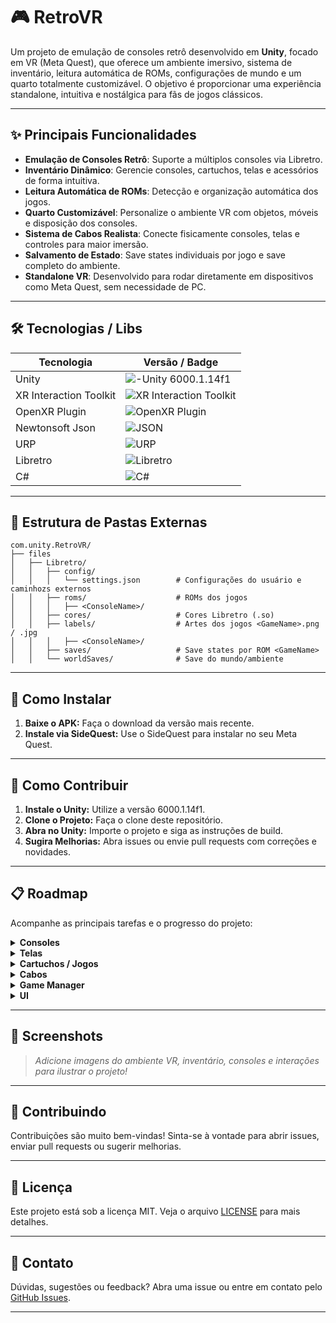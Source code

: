# 🎮 RetroVR

Um projeto de emulação de consoles retrô desenvolvido em **Unity**, focado em VR (Meta Quest), que oferece um ambiente imersivo, sistema de inventário, leitura automática de ROMs, configurações de mundo e um quarto totalmente customizável. O objetivo é proporcionar uma experiência standalone, intuitiva e nostálgica para fãs de jogos clássicos.

---

## ✨ Principais Funcionalidades

- **Emulação de Consoles Retrô**: Suporte a múltiplos consoles via Libretro.
- **Inventário Dinâmico**: Gerencie consoles, cartuchos, telas e acessórios de forma intuitiva.
- **Leitura Automática de ROMs**: Detecção e organização automática dos jogos.
- **Quarto Customizável**: Personalize o ambiente VR com objetos, móveis e disposição dos consoles.
- **Sistema de Cabos Realista**: Conecte fisicamente consoles, telas e controles para maior imersão.
- **Salvamento de Estado**: Save states individuais por jogo e save completo do ambiente.
- **Standalone VR**: Desenvolvido para rodar diretamente em dispositivos como Meta Quest, sem necessidade de PC.

---

## 🛠️ Tecnologias / Libs

| Tecnologia        | Versão / Badge                                                                 |
|-------------------|------------------------------------------------------------------------------|
| Unity             | ![-Unity 6000.1.14f1](https://img.shields.io/badge/Unity-6000.1.14f1-blue.svg) |
| XR Interaction Toolkit | ![XR Interaction Toolkit](https://img.shields.io/badge/XR%20Interaction%20Toolkit-3.2.0-blue.svg) |
| OpenXR Plugin     | ![OpenXR Plugin](https://img.shields.io/badge/Open%20XR-1.15.1-blue.svg) |
| Newtonsoft Json   | ![JSON](https://img.shields.io/badge/Newtonsofg%20Json-3.2.1-green.svg)        |
| URP               | ![URP](https://img.shields.io/badge/URP-17.1.0-blue.svg)                      |
| Libretro          | ![Libretro](https://img.shields.io/badge/Libretro-0.9.2-green.svg)           |
| C#                | ![C#](https://img.shields.io/badge/C%23-gray.svg?logo=c-sharp&logoColor=white) |


---

## 📂 Estrutura de Pastas Externas

```plaintext
com.unity.RetroVR/
├── files
│   ├── Libretro/
│   │   ├── config/
│   │   │   └── settings.json        # Configurações do usuário e caminhozs externos
│   │   ├── roms/                    # ROMs dos jogos
│   │   │   ├── <ConsoleName>/
│   │   ├── cores/                   # Cores Libretro (.so)
│   │   ├── labels/                  # Artes dos jogos <GameName>.png / .jpg
│   │   │   ├── <ConsoleName>/
│   │   ├── saves/                   # Save states por ROM <GameName>
│   │   └── worldSaves/              # Save do mundo/ambiente
```

---

## 🚀 Como Instalar

1. **Baixe o APK:** Faça o download da versão mais recente.
2. **Instale via SideQuest:** Use o SideQuest para instalar no seu Meta Quest.

---

## 🤲 Como Contribuir

1. **Instale o Unity:** Utilize a versão 6000.1.14f1.
2. **Clone o Projeto:** Faça o clone deste repositório.
3. **Abra no Unity:** Importe o projeto e siga as instruções de build.
4. **Sugira Melhorias:** Abra issues ou envie pull requests com correções e novidades.

---

## 📋 Roadmap

Acompanhe as principais tarefas e o progresso do projeto:

<details>
<summary><strong>Consoles</strong></summary>

- [x] Criar um arquivo de Dados do console contento as configurações
    - [x] Nome do console
    - [x] Nome do core
    - [x] Extenções permitidas
    - [x] É portatil
- [x] Criar uma instancia do console para receber o arquivo de dados
    - [x] Arquivo de dados
    - [x] Referencia da tela
        - [ ] Receber a tela por cabo
    - [ ] Referencia dos controles
        - [ ] Receber controles por cabo
    - [ ] Referencia de energia
        - [ ] Receber energia por cabo
    - [ ] Memoria card ou memoria interna
        - [ ] Adicionar uma referencia de memory card
    - [x] Instancia do console pelo libretro
    - [x] Referencia do label do nome
        - [x] Instancia automaticamente
    - [x] Definição se está rodando/executando ou não
    - [x] Cartucho inserido
    - [x] Função para inserir cartucho
        - [x] Pega a instancia do slot de cartucho
        - [x] Extrai os dados do cartucho
        - [x] Adiciona os dados na instancia do libretro
    - [x] Função para remover cartucho
        - [x] Remove a instancia do cartucho inserido
        - [x] Para a execução caso ainda não tiver parado
        - [x] Limpa a instancia do libretro
    - [x] Função de Ligar
        - [ ] Atribuir ao botão
    - [x] Função de Fesligar
        - [ ] Atribuir ao botão
    - [ ] Função para gerenciar inputs
        - [ ] Limit de inptus
        - [ ] Função para focar o input no console
        - [ ] Função para desfocar o input do console
        - [ ] Atribuir a função pela referencia de cabo
    - [ ] Função para salvar o game em um memory card ou memoria interna
    - [ ] Função para carregar o game salvo
    - [ ] Função para identificar consoles portateis e encontrar a tela
- [ ] Criar um prefab default para os consoles
    - [x] Criar uma exibição do nome do console
    - [x] Criar um slot de cartucho interativo
    - [ ] Criar uma conexão com a tela via cabo
    - [ ] Criar uma conexão de energia/tomada via cabo
    - [ ] Criar uma conexão com o controle do console via cabo
    - [ ] Criar um botão de Liga/Desliga
    - [ ] Criar um botão de reset
    - [ ] Criar Leds para identificar cada uma das conexões
    - [ ] Criar um Slot para memory card
    - [ ] Criar uma variante com tela inbutida/portatil
</details>

<details>
<summary><strong>Telas</strong></summary>

- [ ] Criar um arquivo de instancia para telas
    - [ ] Função liga e desliga
    - [ ] Função de aumentar ou abaixar volume
- [ ] Criar um prefab
    - [x] Tela com um mesh renderer
        - [x] incluir Audio source
        - [x] incluir Audio Processor
    - [ ] Incluir materiais customizados
    - [ ] Receber energia por cabo
    - [ ] Botão liga e desliga
    - [ ] Botão de volume + / -
    - [ ] Receber comandos por controle
        - Criar um prefab de controle
</details>

<details>
<summary><strong>Cartuchos / Jogos</strong></summary>

- [x] Criar um arquivo de dados de jogos
    - [x] Nome do Jogo
    - [x] Diretorio do jogo
    - [x] Diretorio de save
    - [x] Extensão do jogo
    - [x] Sobreposição de core
    - [ ] Label / Arte Customizada
- [ ] Criar um arquivo de instancia de jogos
    - [x] Arquivo de dados
    - [x] Referencia do label do nome
        - [x] Instancia automaticamente
    - [ ] Gerenciador de arte
- [ ] Criar um prefab default para os cartuchos
    - [ ] Material customizado para artes
    - [x] Label para exibir o nome
</details>

<details>
<summary><strong>Cabos</strong></summary>

- [ ] Criar um arquivos de dados para o cabo
    - [ ] Tipo de cabo
        - [ ] Energia
        - [ ] Imagem
        - [ ] Controle
    - [ ] Cor do cabo
- [ ] Criar uma instancia para o cabo
    - [ ] input
    - [ ] output
    - [ ] Arquivo de dados de cabo
    - [ ] Função para transmitir os dados do input para o output
        - [ ] Gerenciar cabos de energia
        - [ ] Gerenciar cabos de imagem
        - [ ] Gerenciar cabos de controle
- [ ] Criar um prefab default para o cabo
    - [ ] Uma ponta com uma tag de WireInput
    - [ ] Uma ponta com uma tag de WireOutput
    - [ ] Um material com cor dinamica
</details>

<details>
<summary><strong>Game Manager</strong></summary>

- [x] Verificar / Criar estrutura de pasta externa
- [x] Escanear pastas de jogos
    - [x] Criar arquivo de dados dos jogos com base no scan
        - [ ] Criar instancias dos jogos e carregar no inventário
    - [ ] Gerenciar labels de jogos
- [ ] Escanear pastas de cores
    - [ ] Criar arquivo de dados dos cores para cada console com base no scan
        - [ ] Criar instancias dos consoles e carregar no inventário
- [ ] Copiar cores testados internamente para pasta externa
    - [ ] Permitir a edição de cores
    - [ ] Baixar cores automaticamente
</details>

<details>
<summary><strong>UI</strong></summary>

- [ ] Criar um menu
    - [ ] Lista de jogos drag and drop
    - [ ] Lista de consoles drag and drop
    - [ ] Lista de Telas drag and drop
    - [ ] Tela de configurações
        - [ ] Configuração de audio
        - [ ] Configuração de graficos
        - [ ] Configuração de save de mundo
</details>

---

## 📸 Screenshots

> _Adicione imagens do ambiente VR, inventário, consoles e interações para ilustrar o projeto!_

---

## 🤝 Contribuindo

Contribuições são muito bem-vindas! Sinta-se à vontade para abrir issues, enviar pull requests ou sugerir melhorias.

---

## 📄 Licença

Este projeto está sob a licença MIT. Veja o arquivo [LICENSE](LICENSE) para mais detalhes.

---

## 💬 Contato

Dúvidas, sugestões ou feedback? Abra uma issue ou entre em contato pelo [GitHub Issues](../../issues).

---

